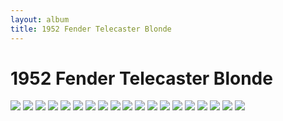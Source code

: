 ```yaml
---
layout: album
title: 1952 Fender Telecaster Blonde
---
```


# 1952 Fender Telecaster Blonde

![](https://images.reverb.com/image/upload/s--_qcpKP49--/f_auto,t_supersize/v1573159520/ocexvzl179xqqhlqv1z0.jpg)
![](https://images.reverb.com/image/upload/s--2lwYJyPY--/f_auto,t_supersize/v1573159148/ibovwlcb2ncuskw04lnz.jpg)
![](https://images.reverb.com/image/upload/s--8MilBbzJ--/f_auto,t_supersize/v1573159526/oukwy4le7vowsruqmr1z.jpg)
![](https://images.reverb.com/image/upload/s--AboZxI7N--/f_auto,t_supersize/v1573159540/v9izgcfhra2wdew9c5jx.jpg)
![](https://images.reverb.com/image/upload/s--Ay4BPc8U--/f_auto,t_supersize/v1592115454/hy9nu6dsjnpri2yt1cp5.jpg)
![](https://images.reverb.com/image/upload/s--EXF05_17--/f_auto,t_supersize/v1573159532/xsjlka7jldj8tjxhlr9k.jpg)
![](https://images.reverb.com/image/upload/s--hluWCBLh--/f_auto,t_supersize/v1573159158/ssht8ch99yt9b78iswnw.jpg)
![](https://images.reverb.com/image/upload/s--Hv682Mjh--/f_auto,t_supersize/v1598806889/pmgsdljfdgmoibqu3m2l.jpg)
![](https://images.reverb.com/image/upload/s--IvTFSg-Q--/f_auto,t_supersize/v1573159641/kd6zofack3i2btpuwu0w.jpg)
![](https://images.reverb.com/image/upload/s--J5vgimeU--/f_auto,t_supersize/v1573159636/k1wlrixmrznczannikbr.jpg)
![](https://images.reverb.com/image/upload/s--jnWGlTEG--/f_auto,t_supersize/v1573159640/afrbpac8ttkq6fqupfzp.jpg)
![](https://images.reverb.com/image/upload/s--mEC4kshD--/f_auto,t_supersize/v1573159646/clgqo4nr6l0ugci2t8xh.jpg)
![](https://images.reverb.com/image/upload/s--nwFRNCwW--/f_auto,t_supersize/v1573159518/znyavorph7zievblvy5m.jpg)
![](https://images.reverb.com/image/upload/s--p9Ew5cR3--/f_auto,t_supersize/v1573159630/xmukidei75jdofwlfe46.jpg)
![](https://images.reverb.com/image/upload/s--pNwadNDv--/f_auto,t_supersize/v1573159574/c7fzrptvf2pg3ooedygr.jpg)
![](https://images.reverb.com/image/upload/s--rS2UcrTK--/f_auto,t_supersize/v1573159763/jizek6jsrhonnqdlr74k.jpg)
![](https://images.reverb.com/image/upload/s--rV9qJwWs--/f_auto,t_supersize/v1573156810/inormfgxdi5acmla5kuf.jpg)
![](https://images.reverb.com/image/upload/s--ssY53MZL--/f_auto,t_supersize/v1573159577/ttibvzgmmg3im6zgibke.jpg)
![](https://images.reverb.com/image/upload/s--zhWdvxUi--/f_auto,t_supersize/v1573159630/fsxyfx42cse1uj6rqnn7.jpg)
